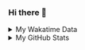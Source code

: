 ### Hi there 👋

<!--
**cdfmlr/cdfmlr** is a ✨ _special_ ✨ repository because its `README.md` (this file) appears on your GitHub profile.

Here are some ideas to get you started:

- 🔭 I’m currently working on ...
- 🌱 I’m currently learning ...
- 👯 I’m looking to collaborate on ...
- 🤔 I’m looking for help with ...
- 💬 Ask me about ...
- 📫 How to reach me: ...
- 😄 Pronouns: ...
- ⚡ Fun fact: ...
-->

<details>

<summary>My Wakatime Data</summary>

<!--START_SECTION:waka-->
![Lines of code](https://img.shields.io/badge/From%20Hello%20World%20I%27ve%20Written-7.3%20million%20lines%20of%20code-blue)

**🐱 My GitHub Data** 

> 📦 678.3 kB Used in GitHub's Storage 
 > 
> 🏆 680 Contributions in the Year 2023
 > 
> 🚫 Not Opted to Hire
 > 
> 📜 75 Public Repositories 
 > 
> 🔑 18 Private Repositories 
 > 
**I'm an Early 🐤** 

```text
🌞 Morning                1405 commits        ██████░░░░░░░░░░░░░░░░░░░   24.25 % 
🌆 Daytime                2419 commits        ██████████░░░░░░░░░░░░░░░   41.74 % 
🌃 Evening                1902 commits        ████████░░░░░░░░░░░░░░░░░   32.82 % 
🌙 Night                  69 commits          ░░░░░░░░░░░░░░░░░░░░░░░░░   01.19 % 
```
📅 **I'm Most Productive on Wednesday** 

```text
Monday                   685 commits         ███░░░░░░░░░░░░░░░░░░░░░░   11.82 % 
Tuesday                  973 commits         ████░░░░░░░░░░░░░░░░░░░░░   16.79 % 
Wednesday                991 commits         ████░░░░░░░░░░░░░░░░░░░░░   17.10 % 
Thursday                 790 commits         ███░░░░░░░░░░░░░░░░░░░░░░   13.63 % 
Friday                   864 commits         ████░░░░░░░░░░░░░░░░░░░░░   14.91 % 
Saturday                 796 commits         ███░░░░░░░░░░░░░░░░░░░░░░   13.74 % 
Sunday                   696 commits         ███░░░░░░░░░░░░░░░░░░░░░░   12.01 % 
```


**I Mostly Code in Go** 

```text
Go                       25 repos            ████████░░░░░░░░░░░░░░░░░   30.49 % 
Python                   18 repos            █████░░░░░░░░░░░░░░░░░░░░   21.95 % 
HTML                     5 repos             ██░░░░░░░░░░░░░░░░░░░░░░░   06.10 % 
Dart                     2 repos             █░░░░░░░░░░░░░░░░░░░░░░░░   02.44 % 
TypeScript               1 repo              ░░░░░░░░░░░░░░░░░░░░░░░░░   01.22 % 
```




 Last Updated on 07/05/2023 01:28:49 UTC
<!--END_SECTION:waka-->

</details>

<details>
 
 <summary>My GitHub Stats</summary>

[![CDFMLR's github stats](https://github-readme-stats.vercel.app/api?username=cdfmlr&count_private=true&show_icons=true)](https://github.com/anuraghazra/github-readme-stats)

</details>
